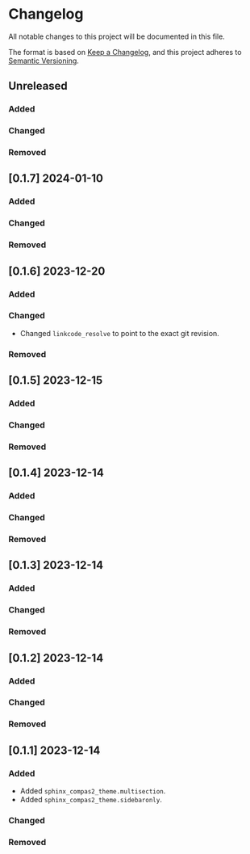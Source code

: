 # Changelog

All notable changes to this project will be documented in this file.

The format is based on [Keep a Changelog](https://keepachangelog.com/en/1.0.0/),
and this project adheres to [Semantic Versioning](https://semver.org/spec/v2.0.0.html).

## Unreleased

### Added

### Changed

### Removed


## [0.1.7] 2024-01-10

### Added

### Changed

### Removed


## [0.1.6] 2023-12-20

### Added

### Changed

* Changed `linkcode_resolve` to point to the exact git revision.

### Removed


## [0.1.5] 2023-12-15

### Added

### Changed

### Removed


## [0.1.4] 2023-12-14

### Added

### Changed

### Removed


## [0.1.3] 2023-12-14

### Added

### Changed

### Removed


## [0.1.2] 2023-12-14

### Added

### Changed

### Removed


## [0.1.1] 2023-12-14

### Added

* Added ``sphinx_compas2_theme.multisection``.
* Added ``sphinx_compas2_theme.sidebaronly``.

### Changed

### Removed
